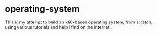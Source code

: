 # operating-system
This is my attempt to build an x86-based operating system, from scratch, using various tutorials and help I find on the internet.


